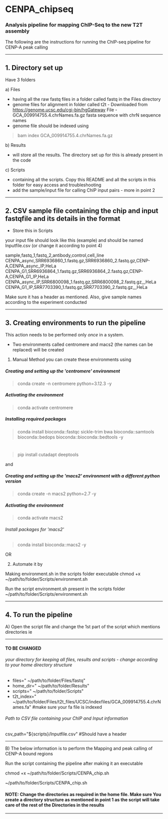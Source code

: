 # CENPA_chipseq
### Analysis pipeline for mapping ChIP-Seq to the new T2T assembly

The following are the instructions for running the ChIP-seq pipeline for CENP-A peak calling

----------------------------------------------------------------------------------------------------------------
## 1. Directory set up
Have 3 folders

a) Files 
- having all the raw fastq files in a folder called fastq in the Files directory
- genome files for alignment in folder called t2t - Downloaded from https://genome.ucsc.edu/cgi-bin/hgGateway File - GCA_009914755.4.chrNames.fa.gz fasta sequence with chrN sequence names
- genome file should be indexed using
> bam index GCA_009914755.4.chrNames.fa.gz

b) Results 
- will store all the results. The directory set up for this is already present in the code

c) Scripts
- containing all the scripts. Copy this README and all the scripts in this folder for easy access and troubleshooting
- add the sample/input file for calling ChIP input pairs - more in point 2

----------------------------------------------------------------------------------------------------------------
## 2. CSV sample file containing the chip and input fastqfile and its details in the format
* Store this in Scripts

your input file should look like this (example) and should be named Inputfile.csv (or change it according to point 4)

sample,fastq_1,fastq_2,antibody,control,cell_line
CENPA_async,SRR6936860_1.fastq.gz,SRR6936860_2.fastq.gz,CENP-A,CENPA_async_IP,HeLa
CENPA_G1,SRR6936864_1.fastq.gz,SRR6936864_2.fastq.gz,CENP-A,CENPA_G1_IP,HeLa
CENPA_async_IP,SRR6800098_1.fastq.gz,SRR6800098_2.fastq.gz,,,HeLa
CENPA_G1_IP,SRR7703390_1.fastq.gz,SRR7703390_2.fastq.gz,,,HeLa

Make sure it has a header as mentioned. Also, give sample names according to the experiment conducted

----------------------------------------------------------------------------------------------------------------
## 3. Creating environments to run the pipeline
This action needs to be performed only *once* in a system.

- Two environments called centromere and macs2 (the names can be replaced) will be created 
     
1. Manual Method
you can create these environments using
##### Creating and setting up the 'centromere' environment
> conda create -n centromere python=3.12.3 -y
##### Activating the environment
> conda activate centromere
##### Installing required packages
> conda install bioconda::fastqc sickle-trim bwa bioconda::samtools bioconda::bedops bioconda::bioconda::bedtools -y
#
> pip install cutadapt deeptools

and
##### Creating and setting up the 'macs2' environment with a different python version
> conda create -n macs2 python=2.7 -y
##### Activating the environment
> conda activate macs2

###### Install packages for 'macs2'
> conda install bioconda::macs2 -y 

     
OR 
     
2. Automate it by
       
Making environment.sh in the scripts folder executable
    chmod +x ~/path/to/folder/Scripts/environment.sh
       
Run the script environment.sh present in the scripts folder
    ~/path/to/folder/Scripts/environment.sh

----------------------------------------------------------------------------------------------------------------
## 4. To run the pipeline

A) Open the script file and change the 1st part of the script which mentions directories ie

******
#### TO BE CHANGED

###### your directory for keeping all files, results and scripts - change according to your home directory structure
- files=" ~/path/to/folder/Files/fastq"
- home_dir=" ~/path/to/folder/Results" 
- scripts=" ~/path/to/folder/Scripts"
- t2t_index=" ~/path/to/folder/Files/t2t_files/UCSC/indexfiles/GCA_009914755.4.chrNames.fa" #make sure your fa file is indexed

###### Path to CSV file containing your ChIP and Input information
csv_path="${scripts}/Inputfile.csv" #Should have a header

******

B) The below information is to perform the Mapping and peak calling of CENP-A bound regions

Run the script containing the pipeline after making it an executable

chmod +x ~/path/to/folder/Scripts/CENPA_chip.sh

~/path/to/folder/Scripts/CENPA_chip.sh

#### NOTE: Change the directories as required in the home file. Make sure You create a directory structure as mentioned in point 1 as the script will take care of the rest of the Directories in the results

----------------------------------------------------------------------------------------------------------------
       
         







